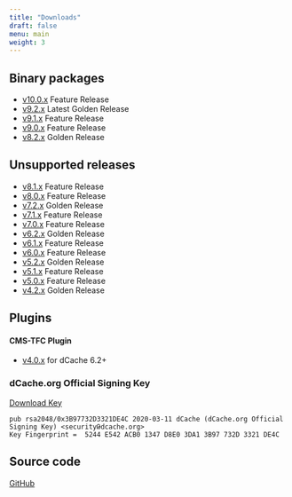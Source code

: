 ```yaml
---
title: "Downloads"
draft: false
menu: main
weight: 3
---
```


## Binary packages

- [v10.0.x](release-10-0/)
    Feature Release
- [v9.2.x](release-9-2/)
    Latest Golden Release
- [v9.1.x](release-9-1/)
    Feature Release
- [v9.0.x](release-9-0/)
    Feature Release
- [v8.2.x](release-8-2/)
    Golden Release

## Unsupported releases

- [v8.1.x](release-8-1/)
    Feature Release
- [v8.0.x](release-8-0/)
    Feature Release
- [v7.2.x](release-7-2/)
    Golden Release
- [v7.1.x](release-7-1/)
    Feature Release
- [v7.0.x](release-7-0/)
    Feature Release
- [v6.2.x](release-6-2/)
    Golden Release
- [v6.1.x](release-6-1/)
    Feature Release
- [v6.0.x](release-6-0/)
    Feature Release
- [v5.2.x](release-5-2/)
    Golden Release
- [v5.1.x](release-5-1/)
    Feature Release
- [v5.0.x](release-5-0/)
    Feature Release
- [v4.2.x](release-4-2/)
    Golden Release

## Plugins

#### CMS-TFC Plugin

- [v4.0.x](https://dcache.org/old/downloads/1.9/repo/xrootd4j-cms-plugin/xrootd4j-cms-plugin-4.0.4-1.noarch.rpm)
    for dCache 6.2+

### dCache.org Official Signing Key

[Download Key](/RPM-GPG-KEY-dcache-org-signing-key)

```
pub rsa2048/0x3B97732D3321DE4C 2020-03-11 dCache (dCache.org Official Signing Key) <securityԹdcache.org>
Key Fingerprint =  5244 E542 ACB0 1347 D8E0 3DA1 3B97 732D 3321 DE4C
```

## Source code

[GitHub](https://github.com/dCache)
